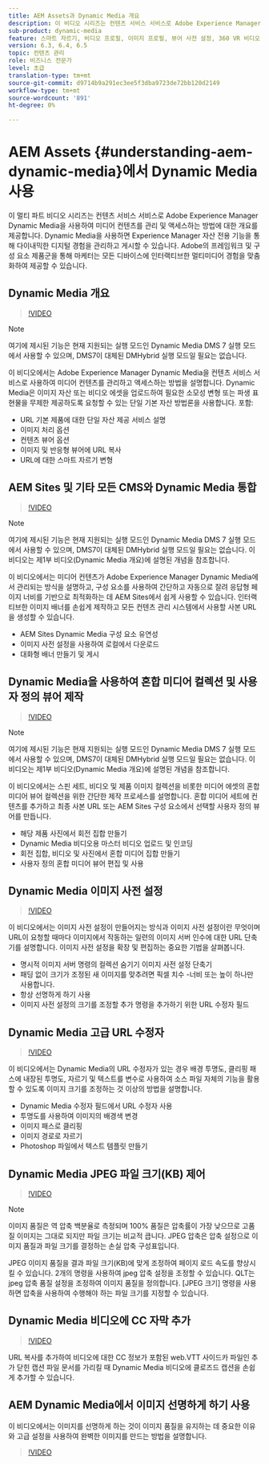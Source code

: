 ```yaml
---
title: AEM Assets과 Dynamic Media 개요
description: 이 비디오 시리즈는 컨텐츠 서비스 서비스로 Adobe Experience Manager Dynamic Media을 사용하여 미디어 컨텐츠를 관리하고 액세스하는 방법에 대한 개요를 제공합니다. Dynamic Media을 사용하면 Experience Manager 자산 전용 기능을 통해 다이내믹한 디지털 경험을 관리하고 게시할 수 있습니다. Adobe의 프레임워크 및 구성 요소 제품군을 통해 마케터는 모든 디바이스에 인터랙티브한 멀티미디어 경험을 맞춤화하여 제공할 수 있습니다.
sub-product: dynamic-media
feature: 스마트 자르기, 비디오 프로필, 이미지 프로필, 뷰어 사전 설정, 360 VR 비디오, 이미지 세트, 회전 집합
version: 6.3, 6.4, 6.5
topic: 컨텐츠 관리
role: 비즈니스 전문가
level: 초급
translation-type: tm+mt
source-git-commit: d9714b9a291ec3ee5f3dba9723de72bb120d2149
workflow-type: tm+mt
source-wordcount: '891'
ht-degree: 0%

---
```



# AEM Assets {#understanding-aem-dynamic-media}에서 Dynamic Media 사용

이 멀티 파트 비디오 시리즈는 컨텐츠 서비스 서비스로 Adobe Experience Manager Dynamic Media을 사용하여 미디어 컨텐츠를 관리 및 액세스하는 방법에 대한 개요를 제공합니다. Dynamic Media을 사용하면 Experience Manager 자산 전용 기능을 통해 다이내믹한 디지털 경험을 관리하고 게시할 수 있습니다. Adobe의 프레임워크 및 구성 요소 제품군을 통해 마케터는 모든 디바이스에 인터랙티브한 멀티미디어 경험을 맞춤화하여 제공할 수 있습니다.

## Dynamic Media 개요

>[!VIDEO](https://video.tv.adobe.com/v/27144/?quality=9&learn=on)

>[!NOTE]
>
>여기에 제시된 기능은 현재 지원되는 실행 모드인 Dynamic Media DMS 7 실행 모드에서 사용할 수 있으며, DMS7이 대체된 DMHybrid 실행 모드일 필요는 없습니다.

이 비디오에서는 Adobe Experience Manager Dynamic Media을 컨텐츠 서비스 서비스로 사용하여 미디어 컨텐츠를 관리하고 액세스하는 방법을 설명합니다. Dynamic Media은 이미지 자산 또는 비디오 에셋을 업로드하여 필요한 소모성 변형 또는 파생 표현물을 무제한 제공하도록 요청할 수 있는 단일 기본 자산 방법론을 사용합니다. 포함:

* URL 기본 제품에 대한 단일 자산 제공 서비스 설명
* 이미지 처리 옵션
* 컨텐츠 뷰어 옵션
* 이미지 및 반응형 뷰어에 URL 복사
* URL에 대한 스마트 자르기 변형

## AEM Sites 및 기타 모든 CMS와 Dynamic Media 통합

>[!VIDEO](https://video.tv.adobe.com/v/27145/?quality=9&learn=on)

>[!NOTE]
>
>여기에 제시된 기능은 현재 지원되는 실행 모드인 Dynamic Media DMS 7 실행 모드에서 사용할 수 있으며, DMS7이 대체된 DMHybrid 실행 모드일 필요는 없습니다. 이 비디오는 제1부 비디오(Dynamic Media 개요)에 설명된 개념을 참조합니다.

이 비디오에서는 미디어 컨텐츠가 Adobe Experience Manager Dynamic Media에서 관리되는 방식을 설명하고, 구성 요소를 사용하여 간단하고 자동으로 잘려 응답형 페이지 너비를 기반으로 최적화하는 데 AEM Sites에서 쉽게 사용할 수 있습니다. 인터랙티브한 이미지 배너를 손쉽게 제작하고 모든 컨텐츠 관리 시스템에서 사용할 사본 URL을 생성할 수 있습니다.

* AEM Sites Dynamic Media 구성 요소 유연성
* 이미지 사전 설정을 사용하여 로컬에서 다운로드
* 대화형 배너 만들기 및 게시

## Dynamic Media을 사용하여 혼합 미디어 컬렉션 및 사용자 정의 뷰어 제작

>[!VIDEO](https://video.tv.adobe.com/v/27146/?quality=9&learn=on)

>[!NOTE]
>
>여기에 제시된 기능은 현재 지원되는 실행 모드인 Dynamic Media DMS 7 실행 모드에서 사용할 수 있으며, DMS7이 대체된 DMHybrid 실행 모드일 필요는 없습니다. 이 비디오는 제1부 비디오(Dynamic Media 개요)에 설명된 개념을 참조합니다.

이 비디오에서는 스핀 세트, 비디오 및 제품 이미지 컬렉션을 비롯한 미디어 에셋의 혼합 미디어 뷰어 컬렉션을 위한 간단한 제작 프로세스를 설명합니다. 혼합 미디어 세트에 컨텐츠를 추가하고 최종 사본 URL 또는 AEM Sites 구성 요소에서 선택할 사용자 정의 뷰어를 만듭니다.

* 해당 제품 사진에서 회전 집합 만들기
* Dynamic Media 비디오용 마스터 비디오 업로드 및 인코딩
* 회전 집합, 비디오 및 사진에서 혼합 미디어 집합 만들기
* 사용자 정의 혼합 미디어 뷰어 편집 및 사용

## Dynamic Media 이미지 사전 설정

>[!VIDEO](https://video.tv.adobe.com/v/27320/?quality=9&learn=on)

이 비디오에서는 이미지 사전 설정이 만들어지는 방식과 이미지 사전 설정이란 무엇이며 URL이 요청할 때마다 이미지에서 작동하는 일련의 이미지 서버 인수에 대한 URL 단축기를 설명합니다. 이미지 사전 설정을 확장 및 편집하는 중요한 기법을 살펴봅니다.

* 명시적 이미지 서버 명령의 컬렉션 숨기기 이미지 사전 설정 단축기
* 패딩 없이 크기가 조정된 새 이미지를 맞추려면 픽셀 치수 -너비 또는 높이 하나만 사용합니다.
* 항상 선명하게 하기 사용
* 이미지 사전 설정의 크기를 조정할 추가 명령을 추가하기 위한 URL 수정자 필드

## Dynamic Media 고급 URL 수정자

>[!VIDEO](https://video.tv.adobe.com/v/27319/?quality=9&learn=on)

이 비디오에서는 Dynamic Media의 URL 수정자가 있는 경우 배경 투명도, 클리핑 패스에 내장된 투명도, 자르기 및 텍스트를 변수로 사용하여 소스 파일 자체의 기능을 활용할 수 있도록 이미지 크기를 조정하는 것 이상의 방법을 설명합니다.

* Dynamic Media 수정자 필드에서 URL 수정자 사용
* 투명도를 사용하여 이미지의 배경색 변경
* 이미지 패스로 클리핑
* 이미지 경로로 자르기
* Photoshop 파일에서 텍스트 템플릿 만들기

## Dynamic Media JPEG 파일 크기(KB) 제어

>[!VIDEO](https://video.tv.adobe.com/v/27404/?quality=9&learn=on)


>[!NOTE]
>
>이미지 품질은 역 압축 백분율로 측정되며 100% 품질은 압축률이 가장 낮으므로 고품질 이미지는 그대로 되지만 파일 크기는 비교적 큽니다. JPEG 압축은 압축 설정으로 이미지 품질과 파일 크기를 결정하는 손실 압축 구성표입니다.

JPEG 이미지 품질을 결과 파일 크기(KB)에 맞게 조정하여 페이지 로드 속도를 향상시킬 수 있습니다. 2개의 명령을 사용하여 jpeg 압축 설정을 조정할 수 있습니다. QLT는 jpeg 압축 품질 설정을 조정하여 이미지 품질을 정의합니다. [JPEG 크기] 명령을 사용하면 압축을 사용하여 수행해야 하는 파일 크기를 지정할 수 있습니다.

## Dynamic Media 비디오에 CC 자막 추가

>[!VIDEO](https://video.tv.adobe.com/v/28074/?quality=9&learn=on)

URL 복사를 추가하여 비디오에 대한 CC 정보가 포함된 web.VTT 사이드카 파일인 추가 닫힌 캡션 파일 문서를 가리킬 때 Dynamic Media 비디오에 클로즈드 캡션을 손쉽게 추가할 수 있습니다.

## AEM Dynamic Media에서 이미지 선명하게 하기 사용

이 비디오에서는 이미지를 선명하게 하는 것이 이미지 품질을 유지하는 데 중요한 이유와 고급 설정을 사용하여 완벽한 이미지를 만드는 방법을 설명합니다.

>[!VIDEO](https://demos-pub.assetsadobe.com/etc/dam/viewers/s7viewers/html5/VideoViewer.html?asset=%2Fcontent%2Fdam%2Fdm-public-facing-upgrade-portal-video%2F04_DynamicImagery_AdvancedSettings_071917_BH.mp4&amp;config=/etc/dam/presets/viewer/Video_social&amp;serverUrl=https%3A%2F%2Fadobedemo62-h.assetsadobe.com%2Fis%2Fimage%2F&amp;contenturl=%2F&amp;config2=/etc/dam/presets/analytics&amp;videoserverurl=https://gateway-na.assetsadobe.com/DMGateway/public/demoCo&amp;posterimage=/content/dam/dm-public-facing-upgrade-portal-video/04_DynamicImagery_AdvancedSettings_071917_BH.mp4)
